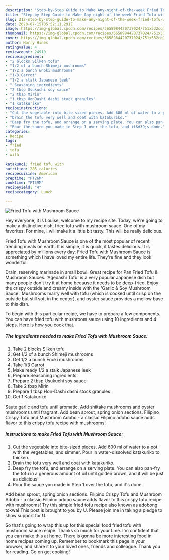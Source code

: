 ```yaml
---
description: "Step-by-Step Guide to Make Any-night-of-the-week Fried Tofu with Mushroom Sauce"
title: "Step-by-Step Guide to Make Any-night-of-the-week Fried Tofu with Mushroom Sauce"
slug: 212-step-by-step-guide-to-make-any-night-of-the-week-fried-tofu-with-mushroom-sauce
date: 2020-07-15T05:52:11.291Z
image: https://img-global.cpcdn.com/recipes/5658984420737024/751x532cq70/fried-tofu-with-mushroom-sauce-recipe-main-photo.jpg
thumbnail: https://img-global.cpcdn.com/recipes/5658984420737024/751x532cq70/fried-tofu-with-mushroom-sauce-recipe-main-photo.jpg
cover: https://img-global.cpcdn.com/recipes/5658984420737024/751x532cq70/fried-tofu-with-mushroom-sauce-recipe-main-photo.jpg
author: Harry Hines
ratingvalue: 4
reviewcount: 24910
recipeingredient:
- "2 blocks Silken tofu"
- "1/2 of a bunch Shimeji mushrooms"
- "1/2 a bunch Enoki mushrooms"
- "1/3 Carrot"
- "1/2 a stalk Japanese leek"
- " Seasoning ingredients"
- "2 tbsp Usukuchi soy sauce"
- "2 tbsp Mirin"
- "1 tbsp HonDashi dashi stock granules"
- "1 Katakuriko"
recipeinstructions:
- "Cut the vegetable into bite-sized pieces. Add 600 ml of water to a pot with the vegetables, and simmer. Pour in water-dissolved katakuriko to thicken."
- "Drain the tofu very well and coat with katakuriko."
- "Deep fry the tofu, and arrange on a serving plate. You can also pan-fry the tofu in a generous amount of oil until golden brown, and it will be just as delicious!"
- "Pour the sauce you made in Step 1 over the tofu, and it&#39;s done."
categories:
- Recipe
tags:
- fried
- tofu
- with

katakunci: fried tofu with 
nutrition: 285 calories
recipecuisine: American
preptime: "PT26M"
cooktime: "PT59M"
recipeyield: "4"
recipecategory: Lunch

---
```



![Fried Tofu with Mushroom Sauce](https://img-global.cpcdn.com/recipes/5658984420737024/751x532cq70/fried-tofu-with-mushroom-sauce-recipe-main-photo.jpg)

Hey everyone, it is Louise, welcome to my recipe site. Today, we're going to make a distinctive dish, fried tofu with mushroom sauce. One of my favorites. For mine, I will make it a little bit tasty. This will be really delicious.

Fried Tofu with Mushroom Sauce is one of the most popular of recent trending meals on earth. It is simple, it is quick, it tastes delicious. It is appreciated by millions every day. Fried Tofu with Mushroom Sauce is something which I have loved my entire life. They're fine and they look wonderful.

Drain, reserving marinade in small bowl. Great recipe for Pan Fried Tofu &amp; Mushroom Sauces. &#39;Agedashi Tofu&#39; is a very popular Japanese dish but many people don&#39;t try it at home because it needs to be deep-fried. Enjoy the crispy outside and creamy inside with the &#39;Garlic &amp; Soy Mushroom Sauce&#39;. Mushrooms marry well with tofu (which is cooked until crisp on the outside but still soft in the center), and oyster sauce provides a mellow base to this dish.


To begin with this particular recipe, we have to prepare a few components. You can have fried tofu with mushroom sauce using 10 ingredients and 4 steps. Here is how you cook that.

<!--inarticleads1-->

##### The ingredients needed to make Fried Tofu with Mushroom Sauce:

1. Take 2 blocks Silken tofu
1. Get 1/2 of a bunch Shimeji mushrooms
1. Get 1/2 a bunch Enoki mushrooms
1. Take 1/3 Carrot
1. Make ready 1/2 a stalk Japanese leek
1. Prepare  Seasoning ingredients:
1. Prepare 2 tbsp Usukuchi soy sauce
1. Take 2 tbsp Mirin
1. Prepare 1 tbsp Hon-Dashi dashi stock granules
1. Get 1 Katakuriko


Saute garlic and tofu until aromatic. Add shiitake mushrooms and oyster mushrooms until fragrant. Add bean sprout, spring onion sections. Filipino Crispy Tofu and Mushroom Adobo - a classic Filipino adobo sauce adds flavor to this crispy tofu recipe with mushrooms! 

<!--inarticleads2-->

##### Instructions to make Fried Tofu with Mushroom Sauce:

1. Cut the vegetable into bite-sized pieces. Add 600 ml of water to a pot with the vegetables, and simmer. Pour in water-dissolved katakuriko to thicken.
1. Drain the tofu very well and coat with katakuriko.
1. Deep fry the tofu, and arrange on a serving plate. You can also pan-fry the tofu in a generous amount of oil until golden brown, and it will be just as delicious!
1. Pour the sauce you made in Step 1 over the tofu, and it&#39;s done.


Add bean sprout, spring onion sections. Filipino Crispy Tofu and Mushroom Adobo - a classic Filipino adobo sauce adds flavor to this crispy tofu recipe with mushrooms! Try this simple fried tofu recipe also known as adobong tokwa! This post is brought to you by U. Please join me in taking a pledge to show support for U. 

So that's going to wrap this up for this special food fried tofu with mushroom sauce recipe. Thanks so much for your time. I'm confident that you can make this at home. There is gonna be more interesting food in home recipes coming up. Remember to bookmark this page in your browser, and share it to your loved ones, friends and colleague. Thank you for reading. Go on get cooking!
